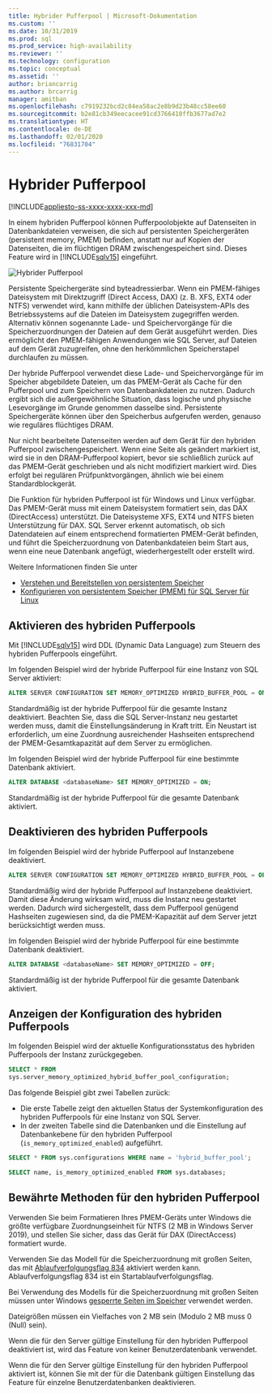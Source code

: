 ```yaml
---
title: Hybrider Pufferpool | Microsoft-Dokumentation
ms.custom: ''
ms.date: 10/31/2019
ms.prod: sql
ms.prod_service: high-availability
ms.reviewer: ''
ms.technology: configuration
ms.topic: conceptual
ms.assetid: ''
author: briancarrig
ms.author: brcarrig
manager: amitban
ms.openlocfilehash: c7919232bcd2c84ea58ac2e8b9d23b48cc58ee60
ms.sourcegitcommit: b2e81cb349eecacee91cd3766410ffb3677ad7e2
ms.translationtype: HT
ms.contentlocale: de-DE
ms.lasthandoff: 02/01/2020
ms.locfileid: "76831704"
---
```

# <a name="hybrid-buffer-pool"></a>Hybrider Pufferpool
[!INCLUDE[appliesto-ss-xxxx-xxxx-xxx-md](../../includes/appliesto-ss-xxxx-xxxx-xxx-md.md)]

In einem hybriden Pufferpool können Pufferpoolobjekte auf Datenseiten in Datenbankdateien verweisen, die sich auf persistenten Speichergeräten (persistent memory, PMEM) befinden, anstatt nur auf Kopien der Datenseiten, die im flüchtigen DRAM zwischengespeichert sind. Dieses Feature wird in [!INCLUDE[sqlv15](../../includes/sssqlv15-md.md)] eingeführt.

![Hybrider Pufferpool](./media/hybrid-buffer-pool.png)

Persistente Speichergeräte sind byteadressierbar. Wenn ein PMEM-fähiges Dateisystem mit Direktzugriff (Direct Access, DAX) (z. B. XFS, EXT4 oder NTFS) verwendet wird, kann mithilfe der üblichen Dateisystem-APIs des Betriebssystems auf die Dateien im Dateisystem zugegriffen werden. Alternativ können sogenannte Lade- und Speichervorgänge für die Speicherzuordnungen der Dateien auf dem Gerät ausgeführt werden. Dies ermöglicht den PMEM-fähigen Anwendungen wie SQL Server, auf Dateien auf dem Gerät zuzugreifen, ohne den herkömmlichen Speicherstapel durchlaufen zu müssen.

Der hybride Pufferpool verwendet diese Lade- und Speichervorgänge für im Speicher abgebildete Dateien, um das PMEM-Gerät als Cache für den Pufferpool und zum Speichern von Datenbankdateien zu nutzen. Dadurch ergibt sich die außergewöhnliche Situation, dass logische und physische Lesevorgänge im Grunde genommen dasselbe sind. Persistente Speichergeräte können über den Speicherbus aufgerufen werden, genauso wie reguläres flüchtiges DRAM.

Nur nicht bearbeitete Datenseiten werden auf dem Gerät für den hybriden Pufferpool zwischengespeichert. Wenn eine Seite als geändert markiert ist, wird sie in den DRAM-Pufferpool kopiert, bevor sie schließlich zurück auf das PMEM-Gerät geschrieben und als nicht modifiziert markiert wird. Dies erfolgt bei regulären Prüfpunktvorgängen, ähnlich wie bei einem Standardblockgerät.

Die Funktion für hybriden Pufferpool ist für Windows und Linux verfügbar. Das PMEM-Gerät muss mit einem Dateisystem formatiert sein, das DAX (DirectAccess) unterstützt. Die Dateisysteme XFS, EXT4 und NTFS bieten Unterstützung für DAX. SQL Server erkennt automatisch, ob sich Datendateien auf einem entsprechend formatierten PMEM-Gerät befinden, und führt die Speicherzuordnung von Datenbankdateien beim Start aus, wenn eine neue Datenbank angefügt, wiederhergestellt oder erstellt wird.

Weitere Informationen finden Sie unter

* [Verstehen und Bereitstellen von persistentem Speicher](/windows-server/storage/storage-spaces/deploy-pmem/)
* [Konfigurieren von persistentem Speicher (PMEM) für SQL Server für Linux](../../linux/sql-server-linux-configure-pmem.md)


## <a name="enable-hybrid-buffer-pool"></a>Aktivieren des hybriden Pufferpools

Mit [!INCLUDE[sqlv15](../../includes/sssqlv15-md.md)] wird DDL (Dynamic Data Language) zum Steuern des hybriden Pufferpools eingeführt.

Im folgenden Beispiel wird der hybride Pufferpool für eine Instanz von SQL Server aktiviert:

```sql
ALTER SERVER CONFIGURATION SET MEMORY_OPTIMIZED HYBRID_BUFFER_POOL = ON;
```

Standardmäßig ist der hybride Pufferpool für die gesamte Instanz deaktiviert. Beachten Sie, dass die SQL Server-Instanz neu gestartet werden muss, damit die Einstellungsänderung in Kraft tritt. Ein Neustart ist erforderlich, um eine Zuordnung ausreichender Hashseiten entsprechend der PMEM-Gesamtkapazität auf dem Server zu ermöglichen.

Im folgenden Beispiel wird der hybride Pufferpool für eine bestimmte Datenbank aktiviert.

```sql
ALTER DATABASE <databaseName> SET MEMORY_OPTIMIZED = ON;
```

Standardmäßig ist der hybride Pufferpool für die gesamte Datenbank aktiviert.

## <a name="disable-hybrid-buffer-pool"></a>Deaktivieren des hybriden Pufferpools

Im folgenden Beispiel wird der hybride Pufferpool auf Instanzebene deaktiviert.

```sql
ALTER SERVER CONFIGURATION SET MEMORY_OPTIMIZED HYBRID_BUFFER_POOL = OFF;
```

Standardmäßig wird der hybride Pufferpool auf Instanzebene deaktiviert. Damit diese Änderung wirksam wird, muss die Instanz neu gestartet werden. Dadurch wird sichergestellt, dass dem Pufferpool genügend Hashseiten zugewiesen sind, da die PMEM-Kapazität auf dem Server jetzt berücksichtigt werden muss.

Im folgenden Beispiel wird der hybride Pufferpool für eine bestimmte Datenbank deaktiviert.

```sql
ALTER DATABASE <databaseName> SET MEMORY_OPTIMIZED = OFF;
```

Standardmäßig ist der hybride Pufferpool für die gesamte Datenbank aktiviert.

## <a name="view-hybrid-buffer-pool-configuration"></a>Anzeigen der Konfiguration des hybriden Pufferpools

Im folgenden Beispiel wird der aktuelle Konfigurationsstatus des hybriden Pufferpools der Instanz zurückgegeben.

```sql
SELECT * FROM
sys.server_memory_optimized_hybrid_buffer_pool_configuration;
```

Das folgende Beispiel gibt zwei Tabellen zurück:

- Die erste Tabelle zeigt den aktuellen Status der Systemkonfiguration des hybriden Pufferpools für eine Instanz von SQL Server.
- In der zweiten Tabelle sind die Datenbanken und die Einstellung auf Datenbankebene für den hybriden Pufferpool (`is_memory_optimized_enabled`) aufgeführt.

```sql
SELECT * FROM sys.configurations WHERE name = 'hybrid_buffer_pool';

SELECT name, is_memory_optimized_enabled FROM sys.databases;
```

## <a name="best-practices-for-hybrid-buffer-pool"></a>Bewährte Methoden für den hybriden Pufferpool

Verwenden Sie beim Formatieren Ihres PMEM-Geräts unter Windows die größte verfügbare Zuordnungseinheit für NTFS (2 MB in Windows Server 2019), und stellen Sie sicher, dass das Gerät für DAX (DirectAccess) formatiert wurde.

Verwenden Sie das Modell für die Speicherzuordnung mit großen Seiten, das mit [Ablaufverfolgungsflag 834](../../t-sql/database-console-commands/dbcc-traceon-trace-flags-transact-sql.md) aktiviert werden kann. Ablaufverfolgungsflag 834 ist ein Startablaufverfolgungsflag.

Bei Verwendung des Modells für die Speicherzuordnung mit großen Seiten müssen unter Windows [gesperrte Seiten im Speicher](./enable-the-lock-pages-in-memory-option-windows.md) verwendet werden.

Dateigrößen müssen ein Vielfaches von 2 MB sein (Modulo 2 MB muss 0 (Null) sein).

Wenn die für den Server gültige Einstellung für den hybriden Pufferpool deaktiviert ist, wird das Feature von keiner Benutzerdatenbank verwendet.

Wenn die für den Server gültige Einstellung für den hybriden Pufferpool aktiviert ist, können Sie mit der für die Datenbank gültigen Einstellung das Feature für einzelne Benutzerdatenbanken deaktivieren.
